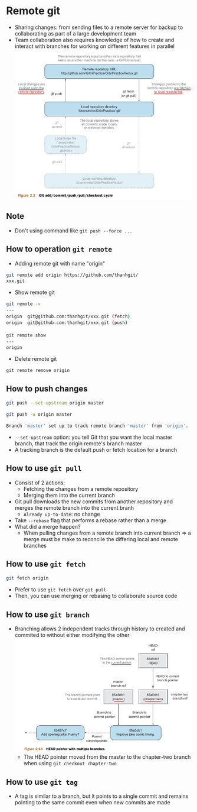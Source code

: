 # Remote git
- Sharing changes: from sending files to a remote server for backup to collaborating as part of a large development team 
- Team collaboration also requires knowledge of how to create and interact with branches for working on different features in parallel
![](./media/remote_life_cycle_git.png)

## Note
- Don't using command like `git push --force ...`

## How to operation `git remote`
- Adding remote git with name "origin"
```bash
git remote add origin https://github.com/thanhgit/
xxx.git
```
- Show remote git
```bash
git remote -v
---
origin	git@github.com:thanhgit/xxx.git (fetch)
origin	git@github.com:thanhgit/xxx.git (push)

git remote show
---
origin
```
- Delete remote git
```
git remote remove origin
```

## How to push changes
```bash
git push --set-upstream origin master
```
```bash
git push -u origin master
```
```bash
Branch 'master' set up to track remote branch 'master' from 'origin'.

```
- `--set-upstream` option: you tell Git that you want the local master branch, that track the origin remote's branch master
- A tracking branch is the default push or fetch location for a branch 

## How to use `git pull`
- Consist of 2 actions:
    - Fetching the changes from a remote repository
    - Merging them into the current branch
- Git pull downloads the new commits from another repository and merges the remote branch into the current branh
    - `Already up-to-date`: no change
- Take `--rebase` flag that performs a rebase rather than a merge
- What did a merge happen? 
    - When pulling changes from a remote branch into current branch => a merge must be make to reconcile the differing local and remote branches

## How to use `git fetch`
```bash
git fetch origin
```
- Prefer to use `git fetch` over `git pull`
- Then, you can use merging or rebasing to collaborate source code
## How to use `git branch`
- Branching allows 2 independent tracks through history to created and commited to without either modifying the other
![](./media/multiple_branches_git.png)
    - The HEAD pointer moved from the master to the chapter-two branch when using `git checkout chapter-two`
## How to use `git tag`
- A tag is similar to a branch, but it points to a single commit and remains pointing to the same commit even when new commits are made